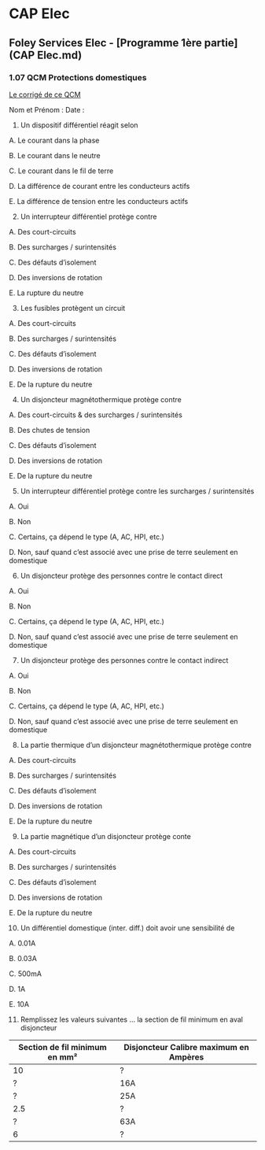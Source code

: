 # CAP Elec
## Foley Services Elec - [Programme 1ère partie](CAP Elec.md)

### 1.07 QCM Protections domestiques

[Le corrigé de ce QCM](./1_07_QCM.md)

Nom et Prénom	: 	Date : 

1.	Un dispositif différentiel réagit selon

 A. Le courant dans la phase

 B. Le courant dans le neutre

 C. Le courant dans le fil de terre

 D. La différence de courant entre les conducteurs actifs

 E. La différence de tension entre les conducteurs actifs

2. Un interrupteur différentiel protège contre

 A. Des court-circuits

 B. Des surcharges / surintensités

 C. Des défauts d’isolement

 D. Des inversions de rotation

 E. La rupture du neutre

3. Les fusibles protègent un circuit

 A. Des court-circuits

 B. Des surcharges / surintensités

 C. Des défauts d’isolement

 D. Des inversions de rotation

 E. De la rupture du neutre

4. Un disjoncteur magnétothermique protège contre

 A. Des court-circuits & des surcharges / surintensités

 B. Des chutes de tension

 C. Des défauts d’isolement

 D. Des inversions de rotation

 E. De la rupture du neutre

5. Un interrupteur différentiel protège contre les surcharges / surintensités

 A. Oui

 B. Non

 C. Certains, ça dépend le type (A, AC, HPI, etc.)

 D. Non, sauf quand c’est associé avec une prise de terre seulement en domestique

6. Un disjoncteur protège des personnes contre le contact direct

 A. Oui

 B. Non

 C. Certains, ça dépend le type (A, AC, HPI, etc.)

 D. Non, sauf quand c’est associé avec une prise de terre seulement en domestique


7. Un disjoncteur protège des personnes contre le contact indirect

 A. Oui

 B. Non

 C. Certains, ça dépend le type (A, AC, HPI, etc.)

 D. Non, sauf quand c’est associé avec une prise de terre seulement en domestique

8. La partie thermique d’un disjoncteur magnétothermique protège contre

 A. Des court-circuits

 B. Des surcharges / surintensités

 C. Des défauts d’isolement

 D. Des inversions de rotation

 E. De la rupture du neutre


9. La partie magnétique d’un disjoncteur protège conte

 A. Des court-circuits

 B. Des surcharges / surintensités

 C. Des défauts d’isolement

 D. Des inversions de rotation

 E. De la rupture du neutre

10.	Un différentiel domestique (inter. diff.) doit avoir une sensibilité de

 A. 0.01A

 B. 0.03A

 C. 500mA

 D. 1A

 E. 10A

11. Remplissez les valeurs suivantes ... la section de fil minimum en aval disjoncteur

| Section de fil minimum en mm² | Disjoncteur Calibre maximum en Ampères |
| ----------------------------- | -------------------------------------- |
|              10               |                  ?               |
|              ?          |                  16A                   |
|              ?            |                  25A                   |
|              2.5              |                  ?               |
|              ?           |                  63A                   |
|              6                |                  ?               |

